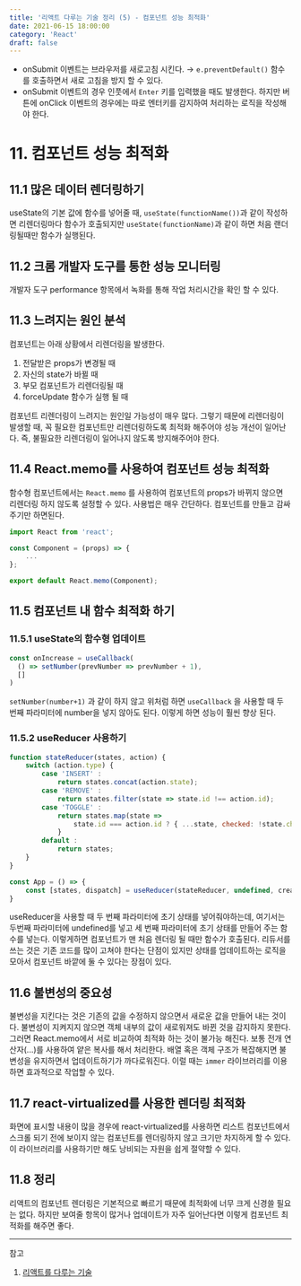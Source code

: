 ```yaml
---
title: '리액트 다루는 기술 정리 (5) - 컴포넌트 성능 최적화'
date: 2021-06-15 18:00:00
category: 'React'
draft: false
---
```


- onSubmit 이벤트는 브라우저를 새로고침 시킨다. → `e.preventDefault()` 함수를 호출하면서 새로 고침을 방지 할 수 있다.
- onSubmit 이벤트의 경우 인풋에서 `Enter` 키를 입력했을 때도 발생한다. 하지만 버튼에 onClick 이벤트의 경우에는 따로 엔터키를 감지하여 처리하는 로직을 작성해야 한다.

# 11. 컴포넌트 성능 최적화

## 11.1 많은 데이터 렌더링하기

useState의 기본 값에 함수를 넣어줄 때, `useState(functionName())`과 같이 작성하면 리렌더링마다 함수가 호출되지만 `useState(functionName)`과 같이 하면 처음 랜더링될때만 함수가 실행된다.

## 11.2 크롬 개발자 도구를 통한 성능 모니터링

개발자 도구 performance 항목에서 녹화를 통해 작업 처리시간을 확인 할 수 있다.

## 11.3 느려지는 원인 분석

컴포넌트는 아래 상황에서 리렌더링을 발생한다.

1. 전달받은 props가 변경될 때
2. 자신의 state가 바뀔 때
3. 부모 컴포넌트가 리렌더링될 때
4. forceUpdate 함수가 실행 될 때

컴포넌트 리렌더링이 느려지는 원인일 가능성이 매우 많다. 그렇기 때문에 리렌더링이 발생할 때, 꼭 필요한 컴포넌트만 리렌더링하도록 최적화 해주어야 성능 개선이 일어난다. 즉, 불필요한 리렌더링이 일어나지 않도록 방지해주어야 한다.

## 11.4 React.memo를 사용하여 컴포넌트 성능 최적화

함수형 컴포넌트에서는 `React.memo` 를 사용하여 컴포넌트의 props가 바뀌지 않으면 리렌더링 하지 않도록 설정할 수 있다. 사용법은 매우 간단하다. 컴포넌트를 만들고 감싸주기만 하면된다.

```jsx
import React from 'react';

const Component = (props) => {
	...
};

export default React.memo(Component);
```

## 11.5 컴포넌트 내 함수 최적화 하기

### 11.5.1 useState의 함수형 업데이트

```jsx
const onIncrease = useCallback(
  () => setNumber(prevNumber => prevNumber + 1),
  []
)
```

`setNumber(number+1)` 과 같이 하지 않고 위처럼 하면 `useCallback` 을 사용할 때 두 번째 파라미터에 number을 넣지 않아도 된다. 이렇게 하면 성능이 훨씬 향상 된다.

### 11.5.2 useReducer 사용하기

```jsx
function stateReducer(states, action) {
	switch (action.type) {
		case 'INSERT' :
			return states.concat(action.state);
		case 'REMOVE' :
			return states.filter(state => state.id !== action.id);
		case 'TOGGLE' :
			return states.map(state =>
				state.id === action.id ? { ...state, checked: !state.checked } : todo,
			}
		default :
			return states;
	}
}

const App = () => {
	const [states, dispatch] = useReducer(stateReducer, undefined, createInitialState);
}
```

useReducer을 사용할 때 두 번째 파라미터에 초기 상태를 넣어줘야하는데, 여기서는 두번째 파라미터에 undefined를 넣고 세 번째 파라미터에 초기 상태를 만들어 주는 함수를 넣는다. 이렇게하면 컴포넌트가 맨 처음 렌더링 될 때만 함수가 호출된다. 리듀서를 쓰는 것은 기존 코드를 많이 고쳐야 한다는 단점이 있지만 상태를 업데이트하는 로직을 모아서 컴포넌트 바깥에 둘 수 있다는 장점이 있다.

## 11.6 불변성의 중요성

불변성을 지킨다는 것은 기존의 값을 수정하지 않으면서 새로운 값을 만들어 내는 것이다. 불변성이 지켜지지 않으면 객체 내부의 값이 새로워져도 바뀐 것을 감지하지 못한다. 그러면 React.memo에서 서로 비교하여 최적화 하는 것이 불가능 해진다. 보통 전개 연산자(...)를 사용하여 얕은 복사를 해서 처리한다. 배열 혹은 객체 구조가 복잡해지면 불변성을 유지하면서 업데이트하기가 까다로워진다. 이럴 때는 `immer` 라이브러리를 이용하면 효과적으로 작업할 수 있다.

## 11.7 react-virtualized를 사용한 렌더링 최적화

화면에 표시할 내용이 많을 경우에 react-virtualized를 사용하면 리스트 컴포넌트에서 스크롤 되기 전에 보이지 않는 컴포넌트를 렌더링하지 않고 크기만 차지하게 할 수 있다. 이 라이브러리를 사용하기만 해도 낭비되는 자원을 쉽게 절약할 수 있다.

## 11.8 정리

리액트의 컴포넌트 렌더링은 기본적으로 빠르기 때문에 최적화에 너무 크게 신경쓸 필요는 없다. 하지만 보여줄 항목이 많거나 업데이트가 자주 일어난다면 이렇게 컴포넌트 최적화를 해주면 좋다.

---

참고

1. [리액트를 다루는 기술](https://book.naver.com/bookdb/book_detail.nhn?bid=15372757)
